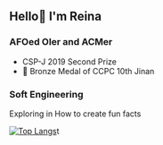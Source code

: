 ## Hello👋 I'm Reina
### AFOed OIer and ACMer
- CSP-J 2019 Second Prize
- 🥉 Bronze Medal of CCPC 10th Jinan

### Soft Engineering
Exploring in How to create fun facts

[![Top Langs](https://github-readme-stats.vercel.app/api/top-langs/?username=Ri-Nai&layout=donut&theme=dark&size_weight=0.9&count_weight=0.1)](https://github.com/anuraghazra/github-readme-stats)t



<!--![Anurag's GitHub stats](https://github-readme-stats.vercel.app/api?username=Ri-Nai&hide=contribs,prs)
-->
<!--
**Ri-Nai/Ri-Nai** is a ✨ _special_ ✨ repository because its `README.md` (this file) appears on your GitHub profile.

Here are some ideas to get you started:

- 🔭 I’m currently working on ...
- 🌱 I’m currently learning ...
- 👯 I’m looking to collaborate on ...
- 🤔 I’m looking for help with ...
- 💬 Ask me about ...
- 📫 How to reach me: ...
- 😄 Pronouns: ...
- ⚡ Fun fact: ...
-->
